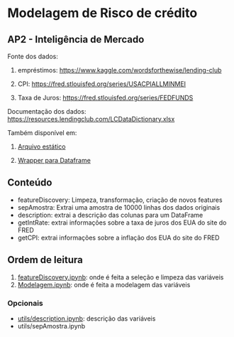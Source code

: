 # Modelagem de Risco de crédito

## AP2 - Inteligência de Mercado

Fonte dos dados:

1. empréstimos: <https://www.kaggle.com/wordsforthewise/lending-club>

2. CPI: <https://fred.stlouisfed.org/series/USACPIALLMINMEI>

3. Taxa de Juros: <https://fred.stlouisfed.org/series/FEDFUNDS>

Documentação dos dados: <https://resources.lendingclub.com/LCDataDictionary.xlsx>

Também disponível em:

1. [Arquivo estático](https://github.com/rstellet8/p2-inteligencia/blob/main/data/docs/)

2. [Wrapper para Dataframe](https://github.com/rstellet8/p2-inteligencia/blob/main/description.py)

## Conteúdo

- featureDiscovery: Limpeza, transformação, criação de novos features
- sepAmostra: Extrai uma amostra de 10000 linhas dos dados originais
- description: extrai a descrição das colunas para um DataFrame
- getIntRate: extrai informações sobre a taxa de juros dos EUA do site do FRED
- getCPI: extrai informações sobre a inflação dos EUA do site do FRED

## Ordem de leitura

1. [featureDiscovery.ipynb](https://github.com/rstellet8/p2-inteligencia/blob/main/featureDiscovery.ipynb): onde é feita a seleção e limpeza das variáveis
2. [Modelagem.ipynb](https://github.com/rstellet8/p2-inteligencia/blob/main/modelagem.ipynb): onde é feita a modelagem das variáveis

### Opcionais

- [utils/description.ipynb](https://github.com/rstellet8/p2-inteligencia/blob/main/description.ipynb): descrição das variáveis
- utils/sepAmostra.ipynb